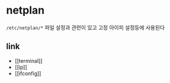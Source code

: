 # netplan

`/etc/netplan/*` 파일 설정과 관련이 있고 고정 아이피 설정등에 사용된다

## link
- [[terminal]]
- [[ip]]
- [[ifconfig]]
